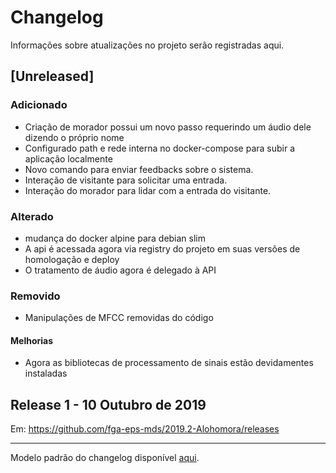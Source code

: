 # Changelog

Informações sobre atualizações no projeto serão registradas aqui.

## [Unreleased]
### Adicionado
+ Criação de morador possui um novo passo requerindo um áudio dele dizendo o próprio nome
+  Configurado path e rede interna no docker-compose para subir a aplicação localmente
+  Novo comando para enviar feedbacks sobre o sistema.
+  Interação de visitante para solicitar uma entrada.
+  Interação do morador para lidar com a entrada do visitante.

### Alterado
+ mudança do docker alpine para debian slim
+ A api é acessada agora via registry do projeto em suas versões de homologação e deploy
+ O tratamento de áudio agora é delegado à API

### Removido
+ Manipulações de MFCC removidas do código

#### Melhorias
+ Agora as bibliotecas de processamento de sinais estão devidamentes instaladas

## Release 1 - 10 Outubro de 2019

Em: https://github.com/fga-eps-mds/2019.2-Alohomora/releases

 ---
 Modelo padrão do changelog disponível [aqui](https://keepachangelog.com/en/0.3.0/).


